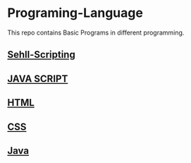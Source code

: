 # Programing-Language 
This repo contains Basic Programs in different programming.

## [Sehll-Scripting](https://github.com/M14R41/Programing-Language/tree/master/Shell-Scripting)

## [JAVA SCRIPT](https://github.com/M14R41/Programing-Language/tree/master/JavaScript)

## [HTML]((https://github.com/M14R41/Programing-Language/tree/master/HTML))

## [CSS](https://github.com/M14R41/Programing-Language/tree/master/CSS)

## [Java](https://github.com/M14R41/Programing-Language/commit/ff478f47eb540cc4acac4dbf8f1bdaa9786ba466)


